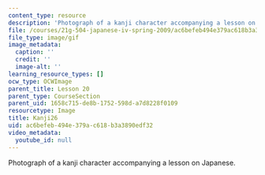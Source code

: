 ```yaml
---
content_type: resource
description: 'Photograph of a kanji character accompanying a lesson on Japanese. '
file: /courses/21g-504-japanese-iv-spring-2009/ac6befeb494e379ac618b3a3890edf32_Kanji26.gif
file_type: image/gif
image_metadata:
  caption: ''
  credit: ''
  image-alt: ''
learning_resource_types: []
ocw_type: OCWImage
parent_title: Lesson 20
parent_type: CourseSection
parent_uid: 1658c715-de8b-1752-598d-a7d8228f0109
resourcetype: Image
title: Kanji26
uid: ac6befeb-494e-379a-c618-b3a3890edf32
video_metadata:
  youtube_id: null
---
```

Photograph of a kanji character accompanying a lesson on Japanese. 

